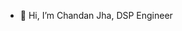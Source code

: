 - 👋 Hi, I’m Chandan Jha, 
DSP Engineer

<!---
chandanjhanl/chandanjhanl is a ✨ special ✨ repository because its `README.md` (this file) appears on your GitHub profile.
You can click the Preview link to take a look at your changes.
--->
